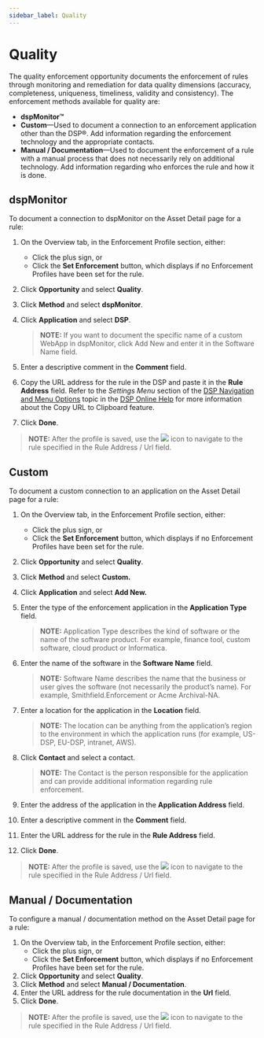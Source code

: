```yaml
---
sidebar_label: Quality
---
```


# Quality

The quality enforcement opportunity documents the enforcement of rules
through monitoring and remediation for data quality dimensions
(accuracy, completeness, uniqueness, timeliness, validity and
consistency). The enforcement methods available for quality are:

  - **dspMonitor™**
  - **Custom**—Used to document a connection to an enforcement
    application other than the DSP®. Add information regarding the
    enforcement technology and the appropriate contacts.
  - **Manual / Documentation**—Used to document the enforcement of a
    rule with a manual process that does not necessarily rely on
    additional technology. Add information regarding who enforces the
    rule and how it is done.

## dspMonitor

To document a connection to dspMonitor on the Asset Detail page for a
rule:

1.  On the Overview tab, in the Enforcement Profile section, either:
    
      - Click the plus sign, or
      - Click the **Set Enforcement** button, which displays if no
        Enforcement Profiles have been set for the rule.

2.  Click **Opportunity** and select **Quality**.

3.  Click **Method** and select **dspMonitor**.

4.  Click **Application** and select **DSP**.
    
    >**NOTE:** If you want to document the specific name of a custom
    WebApp in dspMonitor, click Add New and enter it in the Software
    Name field.

5.  Enter a descriptive comment in the **Comment** field.

6.  Copy the URL address for the rule in the DSP and paste it in the
    **Rule Address** field. Refer to the *Settings Menu* section of the
    [DSP Navigation and Menu
    Options](https://dsphelp.boaweb.com/701/general/DSP_Navigation.md)
    topic in the [DSP Online
    Help](https://dsphelp.boaweb.com/703/general/Home.md) for more
    information about the Copy URL to Clipboard feature.

7.  Click **Done**.

>**NOTE:** After the profile is saved, use the
![](Resources/Images/IGC.png) icon to navigate to the rule specified in
the Rule Address / Url field.

## Custom

To document a custom connection to an application on the Asset Detail
page for a rule:

1.  On the Overview tab, in the Enforcement Profile section, either:
    
      - Click the plus sign, or
      - Click the **Set Enforcement** button, which displays if no
        Enforcement Profiles have been set for the rule.

2.  Click **Opportunity** and select **Quality**.

3.  Click **Method** and select **Custom.**

4.  Click **Application** and select **Add New.**

5.  Enter the type of the enforcement application in the **Application
    Type** field.
    
    >**NOTE:** Application Type describes the kind of software or the
    name of the software product. For example, finance tool, custom
    software, cloud product or Informatica.

6.  Enter the name of the software in the **Software Name** field.
    
    >**NOTE:** Software Name describes the name that the business or user
    gives the software (not necessarily the product’s name). For
    example, Smithfield.Enforcement or Acme Archival-NA.

7.  Enter a location for the application in the **Location** field.
    
    >**NOTE:** The location can be anything from the application’s region
    to the environment in which the application runs (for example,
    US-DSP, EU-DSP, intranet, AWS).

8.  Click **Contact** and select a contact.
    
    >**NOTE:** The Contact is the person responsible for the application
    and can provide additional information regarding rule enforcement.

9.  Enter the address of the application in the **Application Address**
    field.

10. Enter a descriptive comment in the **Comment** field.

11. Enter the URL address for the rule in the **Rule Address** field.

12. Click **Done**.

>**NOTE:** After the profile is saved, use the
![](Resources/Images/IGC.png) icon to navigate to the rule specified in
the Rule Address / Url field.

## Manual / Documentation

To configure a manual / documentation method on the Asset Detail page
for a rule:

1.  On the Overview tab, in the Enforcement Profile section, either:
      - Click the plus sign, or
      - Click the **Set Enforcement** button, which displays if no
        Enforcement Profiles have been set for the rule.
2.  Click **Opportunity** and select **Quality**.
3.  Click **Method** and select **Manual / Documentation**.
4.  Enter the URL address for the rule documentation in the **Url**
    field.
5.  Click **Done**.

>**NOTE:** After the profile is saved, use the
![](Resources/Images/IGC.png) icon to navigate to the rule specified in
the Rule Address / Url field.
